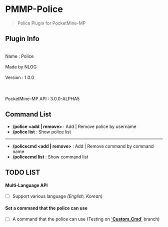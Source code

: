 # PMMP-Police
> Police Plugin for PocketMine-MP

## Plugin Info
<br>Name : Police</br>
<br>Made by NLOG</br>
<br>Version : 1.0.0</br>
<br></br>
<br>PocketMine-MP API : 3.0.0-ALPHA5</br>

## Command List
- __/police <add | remove> <username>__ : Add | Remove police by username
- __/police list__ : Show police list
-----
- __/policecmd <add | remove> <command>__ : Add | Remove command by command name
- __/policecmd list__ : Show command list

## TODO LIST
#### Multi-Language API
- [ ] Support various language _(English, Korean)_

#### Set a command that the police can use
- [ ] A command that the police can use (Testing on <a href="https://github.com/NLOGPlugins/NLOGPolice/tree/Custom_Cmd">'__Custom_Cmd__'</a> branch)

